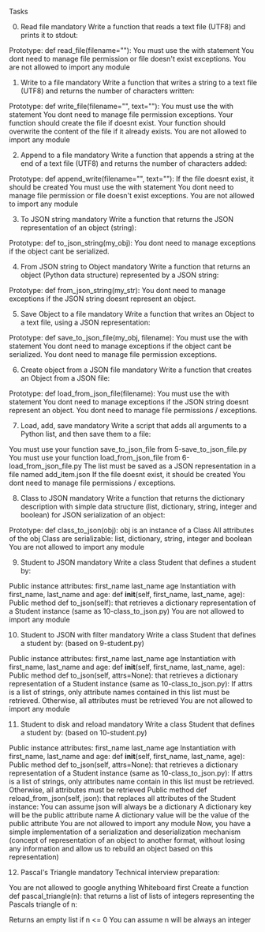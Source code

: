 Tasks

0. Read file mandatory
Write a function that reads a text file (UTF8) and prints it to stdout:

Prototype: def read_file(filename=""):
You must use the with statement
You dont need to manage file permission or file doesn't exist exceptions.
You are not allowed to import any module


1. Write to a file mandatory
Write a function that writes a string to a text file (UTF8) and returns the number of characters written:

Prototype: def write_file(filename="", text=""):
You must use the with statement
You dont need to manage file permission exceptions.
Your function should create the file if doesnt exist.
Your function should overwrite the content of the file if it already exists.
You are not allowed to import any module


2. Append to a file mandatory
Write a function that appends a string at the end of a text file (UTF8) and returns the number of characters added:

Prototype: def append_write(filename="", text=""):
If the file doesnt exist, it should be created
You must use the with statement
You dont need to manage file permission or file doesn't exist exceptions.
You are not allowed to import any module


3. To JSON string mandatory
Write a function that returns the JSON representation of an object (string):

Prototype: def to_json_string(my_obj):
You dont need to manage exceptions if the object cant be serialized.


4. From JSON string to Object mandatory
Write a function that returns an object (Python data structure) represented by a JSON string:

Prototype: def from_json_string(my_str):
You dont need to manage exceptions if the JSON string doesnt represent an object.


5. Save Object to a file mandatory
Write a function that writes an Object to a text file, using a JSON representation:

Prototype: def save_to_json_file(my_obj, filename):
You must use the with statement
You dont need to manage exceptions if the object cant be serialized.
You dont need to manage file permission exceptions.


6. Create object from a JSON file mandatory
Write a function that creates an Object from a JSON file:

Prototype: def load_from_json_file(filename):
You must use the with statement
You dont need to manage exceptions if the JSON string doesnt represent an object.
You dont need to manage file permissions / exceptions.


7. Load, add, save mandatory
Write a script that adds all arguments to a Python list, and then save them to a file:

You must use your function save_to_json_file from 5-save_to_json_file.py
You must use your function load_from_json_file from 6-load_from_json_file.py
The list must be saved as a JSON representation in a file named add_item.json
If the file doesnt exist, it should be created
You dont need to manage file permissions / exceptions.


8. Class to JSON mandatory
Write a function that returns the dictionary description with simple data structure (list, dictionary, string, integer and boolean) for JSON serialization of an object:

Prototype: def class_to_json(obj):
obj is an instance of a Class
All attributes of the obj Class are serializable: list, dictionary, string, integer and boolean
You are not allowed to import any module


9. Student to JSON mandatory
Write a class Student that defines a student by:

Public instance attributes:
first_name
last_name
age
Instantiation with first_name, last_name and age: def __init__(self, first_name, last_name, age):
Public method def to_json(self): that retrieves a dictionary representation of a Student instance (same as 10-class_to_json.py)
You are not allowed to import any module


10. Student to JSON with filter mandatory
Write a class Student that defines a student by: (based on 9-student.py)

Public instance attributes:
first_name
last_name
age
Instantiation with first_name, last_name and age: def __init__(self, first_name, last_name, age):
Public method def to_json(self, attrs=None): that retrieves a dictionary representation of a Student instance (same as 10-class_to_json.py):
If attrs is a list of strings, only attribute names contained in this list must be retrieved.
Otherwise, all attributes must be retrieved
You are not allowed to import any module


11. Student to disk and reload mandatory
Write a class Student that defines a student by: (based on 10-student.py)

Public instance attributes:
first_name
last_name
age
Instantiation with first_name, last_name and age: def __init__(self, first_name, last_name, age):
Public method def to_json(self, attrs=None): that retrieves a dictionary representation of a Student instance (same as 10-class_to_json.py):
If attrs is a list of strings, only attributes name contain in this list must be retrieved.
Otherwise, all attributes must be retrieved
Public method def reload_from_json(self, json): that replaces all attributes of the Student instance:
You can assume json will always be a dictionary
A dictionary key will be the public attribute name
A dictionary value will be the value of the public attribute
You are not allowed to import any module
Now, you have a simple implementation of a serialization and deserialization mechanism (concept of representation of an object to another format, without losing any information and allow us to rebuild an object based on this representation)


12. Pascal's Triangle mandatory
Technical interview preparation:

You are not allowed to google anything
Whiteboard first
Create a function def pascal_triangle(n): that returns a list of lists of integers representing the Pascals triangle of n:

Returns an empty list if n <= 0
You can assume n will be always an integer

